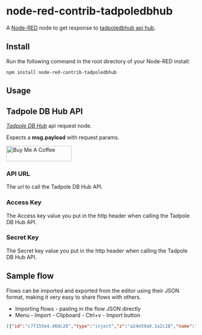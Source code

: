 node-red-contrib-tadpoledbhub
========================

A <a href="http://nodered.org" target="_new">Node-RED</a> 
node to get response to  <a href="https://tadpoledbhub.atlassian.net/wiki/spaces/TADPOLE/pages/21528941" target="_new"> tadpoledbhub api hub</a>.

Install
-------

Run the following command in the root directory of your Node-RED install:

    npm install node-red-contrib-tadpoledbhub


Usage
-----

## Tadpole DB Hub API 
<i><a href="http://www.tadpolehub.com" target="_new">Tadpole DB Hub</a></i> api request node.

Expects a <b>msg.payload</b> with request params.

<a href="https://www.buymeacoffee.com/gagagiga" target="_blank"><img src="https://cdn.buymeacoffee.com/buttons/default-orange.png" alt="Buy Me A Coffee" height="41" width="174"></a>

### API URL
The url to call the Tadpole DB Hub API.

### Access Key
The Access key value you put in the http header when calling the Tadpole DB Hub API.

### Secret Key
The Secret key value you put in the http header when calling the Tadpole DB Hub API.


## Sample flow

Flows can be imported and exported from the editor using their JSON format, making it very easy to share flows with others.

- Importing flows - pasting in the flow JSON directly
- Menu - Import - Clipboard - Ctrl+v - Import button 

```json
[{"id":"c7f155e4.d6dc28","type":"inject","z":"a24e59a0.1a2c28","name":"","topic":"","payload":"","payloadType":"date","repeat":"","crontab":"","once":false,"onceDelay":0.1,"x":160,"y":240,"wires":[["fd870060.d2d2"]]},{"id":"704dd95f.9f2d88","type":"tadpoledbhub","z":"a24e59a0.1a2c28","tadpoledbhubAPIURL":"http://demo.tadpolehub.com:8080/api/crm/clients/getbyuserid","accessKey":"5c44e79d-29c9-429f-bb8f-xxxxxxxxxxxxx","secretKey":"ff7635ea-41bc-413e-bf7c-xxxxxxxxxxxx","x":500,"y":240,"wires":[["d7a0637b.6dac9"]]},{"id":"1a4f295c.cdad17","type":"debug","z":"a24e59a0.1a2c28","name":"","active":true,"tosidebar":true,"console":false,"tostatus":false,"complete":"true","targetType":"full","x":830,"y":240,"wires":[]},{"id":"d7a0637b.6dac9","type":"json","z":"a24e59a0.1a2c28","name":"","property":"payload","action":"","pretty":false,"x":690,"y":240,"wires":[["1a4f295c.cdad17","c3dd001d.d32ef"]]},{"id":"fd870060.d2d2","type":"function","z":"a24e59a0.1a2c28","name":"function","func":"msg.payload = {};\nmsg.payload.userid = '1'\nreturn msg;","outputs":1,"noerr":0,"x":320,"y":240,"wires":[["704dd95f.9f2d88"]]},{"id":"a35c5113.52f1f","type":"http in","z":"a24e59a0.1a2c28","name":"","url":"/tadpole","method":"get","upload":false,"swaggerDoc":"","x":150,"y":280,"wires":[["6e4ab261.b54dec"]]},{"id":"6e4ab261.b54dec","type":"function","z":"a24e59a0.1a2c28","name":"function","func":"\nreturn msg;","outputs":1,"noerr":0,"x":320,"y":280,"wires":[["704dd95f.9f2d88"]]},{"id":"c3dd001d.d32ef","type":"http response","z":"a24e59a0.1a2c28","name":"","statusCode":"200","headers":{},"x":840,"y":280,"wires":[]}]
```
